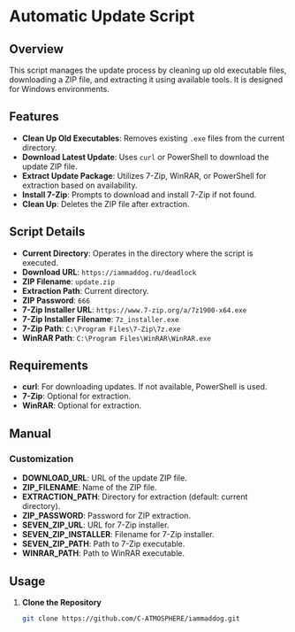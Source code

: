 # Automatic Update Script

## Overview

This script manages the update process by cleaning up old executable files, downloading a ZIP file, and extracting it using available tools. It is designed for Windows environments.

## Features

- **Clean Up Old Executables**: Removes existing `.exe` files from the current directory.
- **Download Latest Update**: Uses `curl` or PowerShell to download the update ZIP file.
- **Extract Update Package**: Utilizes 7-Zip, WinRAR, or PowerShell for extraction based on availability.
- **Install 7-Zip**: Prompts to download and install 7-Zip if not found.
- **Clean Up**: Deletes the ZIP file after extraction.

## Script Details

- **Current Directory**: Operates in the directory where the script is executed.
- **Download URL**: `https://iammaddog.ru/deadlock`
- **ZIP Filename**: `update.zip`
- **Extraction Path**: Current directory.
- **ZIP Password**: `666`
- **7-Zip Installer URL**: `https://www.7-zip.org/a/7z1900-x64.exe`
- **7-Zip Installer Filename**: `7z_installer.exe`
- **7-Zip Path**: `C:\Program Files\7-Zip\7z.exe`
- **WinRAR Path**: `C:\Program Files\WinRAR\WinRAR.exe`

## Requirements

- **curl**: For downloading updates. If not available, PowerShell is used.
- **7-Zip**: Optional for extraction.
- **WinRAR**: Optional for extraction.

## Manual

### Customization

- **DOWNLOAD_URL**: URL of the update ZIP file.
- **ZIP_FILENAME**: Name of the ZIP file.
- **EXTRACTION_PATH**: Directory for extraction (default: current directory).
- **ZIP_PASSWORD**: Password for ZIP extraction.
- **SEVEN_ZIP_URL**: URL for 7-Zip installer.
- **SEVEN_ZIP_INSTALLER**: Filename for 7-Zip installer.
- **SEVEN_ZIP_PATH**: Path to 7-Zip executable.
- **WINRAR_PATH**: Path to WinRAR executable.

## Usage

1. **Clone the Repository**

   ```bash
   git clone https://github.com/C-ATMOSPHERE/iammaddog.git

